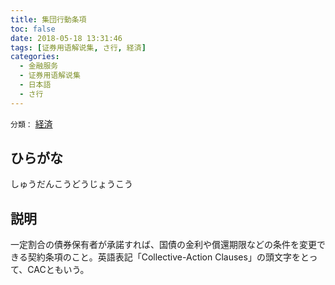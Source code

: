 ```yaml
---
title: 集団行動条項
toc: false
date: 2018-05-18 13:31:46
tags: [证券用语解说集, さ行, 経済]
categories:
  - 金融服务
  - 证券用语解说集
  - 日本語
  - さ行
---
```


`分類：` [経済](/tags/経済/)

## ひらがな

しゅうだんこうどうじょうこう

## 説明

一定割合の債券保有者が承諾すれば、国債の金利や償還期限などの条件を変更できる契約条項のこと。英語表記「Collective-Action Clauses」の頭文字をとって、CACともいう。
